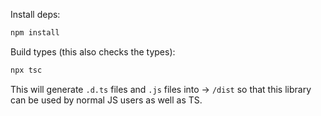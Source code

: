 Install deps:

```ts
npm install
```

Build types (this also checks the types):

```ts
npx tsc
```

This will generate `.d.ts` files and `.js` files into -> `/dist` so that this library can be used by normal JS users as well as TS.
